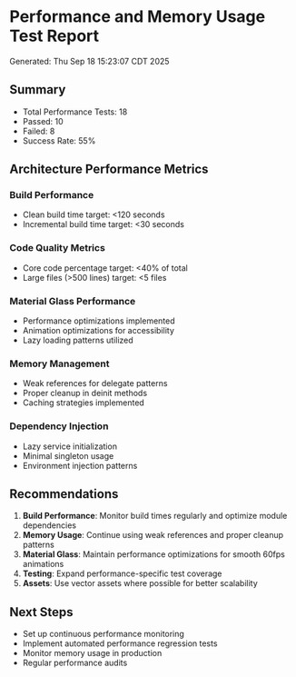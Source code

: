 # Performance and Memory Usage Test Report

Generated: Thu Sep 18 15:23:07 CDT 2025

## Summary

- Total Performance Tests: 18
- Passed: 10
- Failed: 8
- Success Rate: 55%

## Architecture Performance Metrics

### Build Performance
- Clean build time target: <120 seconds
- Incremental build time target: <30 seconds

### Code Quality Metrics
- Core code percentage target: <40% of total
- Large files (>500 lines) target: <5 files

### Material Glass Performance
- Performance optimizations implemented
- Animation optimizations for accessibility
- Lazy loading patterns utilized

### Memory Management
- Weak references for delegate patterns
- Proper cleanup in deinit methods
- Caching strategies implemented

### Dependency Injection
- Lazy service initialization
- Minimal singleton usage
- Environment injection patterns

## Recommendations

1. **Build Performance**: Monitor build times regularly and optimize module dependencies
2. **Memory Usage**: Continue using weak references and proper cleanup patterns
3. **Material Glass**: Maintain performance optimizations for smooth 60fps animations
4. **Testing**: Expand performance-specific test coverage
5. **Assets**: Use vector assets where possible for better scalability

## Next Steps

- Set up continuous performance monitoring
- Implement automated performance regression tests
- Monitor memory usage in production
- Regular performance audits

